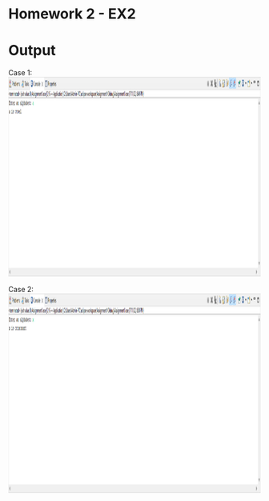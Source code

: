 # Homework 2 - EX2


# Output

Case 1:
<img src="./Output_EX2_Case1.png" width="1080" height="399">

Case 2:
<img src="./Output_EX2_Case2.png" width="1080" height="399">
